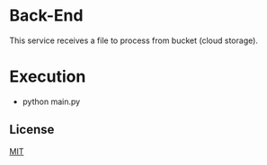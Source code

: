 # Back-End
This service receives a file to process from bucket (cloud storage).

# Execution
- python main.py

## License
[MIT](https://choosealicense.com/licenses/mit/)